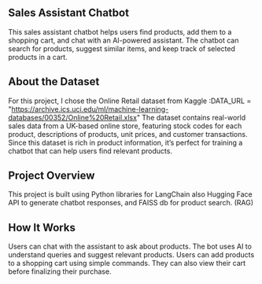 
## Sales Assistant Chatbot

This sales assistant chatbot helps users find products, add them to a shopping cart, and chat with an AI-powered assistant. The chatbot can search for products, suggest similar items, and keep track of selected products in a cart.

## About the Dataset

For this project, I chose the Online Retail dataset from Kaggle :DATA_URL = "https://archive.ics.uci.edu/ml/machine-learning-databases/00352/Online%20Retail.xlsx"
The dataset contains real-world sales data from a UK-based online store, featuring stock codes for each product, descriptions of products, unit prices, and customer transactions. Since this dataset is rich in product information, it’s perfect for training a chatbot that can help users find relevant products.

## Project Overview
This project is built using Python libraries for LangChain also Hugging Face API to generate chatbot responses, and FAISS db for product search. (RAG)

## How It Works
Users can chat with the assistant to ask about products.
The bot uses AI to understand queries and suggest relevant products.
Users can add products to a shopping cart using simple commands.
They can also view their cart before finalizing their purchase.
